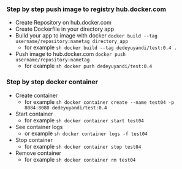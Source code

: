 ### Step by step push image to registry hub.docker.com
- Create Repository on hub.docker.com
- Create Dockerfile in your directory app
- Build your app to image with docker `docker build --tag username/repository:nametag directory_app`
    - for example ```sh docker build --tag dedeyuyandi/test:0.4 .```
- Push image to hub.docker.com `docker push username/repository:nametag`
    - for example ```sh docker push dedeyuyandi/test:0.4```

### Step by step docker container
- Create container
    - for example ```sh docker container create --name test04 -p 8084:8080 dedeyuyandi/test:0.4```
- Start container
    - for example ```sh docker container start test04```
- See container logs
    - or example ```sh docker container logs -f test04```
- Stop container
    - for example ```sh docker container stop test04```
- Remove container
    - for example ```sh docker container rm test04```
